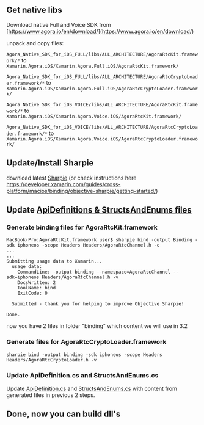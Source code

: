 ## Get native libs

Download native Full and Voice SDK from [https://www.agora.io/en/download/](https://www.agora.io/en/download/)

unpack and copy files:

`Agora_Native_SDK_for_iOS_FULL/libs/ALL_ARCHITECTURE/AgoraRtcKit.framework/*` to `Xamarin.Agora.iOS/Xamarin.Agora.Full.iOS/AgoraRtcKit.framework/`

`Agora_Native_SDK_for_iOS_FULL/libs/ALL_ARCHITECTURE/AgoraRtcCryptoLoader.framework/*` to `Xamarin.Agora.iOS/Xamarin.Agora.Full.iOS/AgoraRtcCryptoLoader.framework/`

`Agora_Native_SDK_for_iOS_VOICE/libs/ALL_ARCHITECTURE/AgoraRtcKit.framework/*` to `Xamarin.Agora.iOS/Xamarin.Agora.Voice.iOS/AgoraRtcKit.framework/`

`Agora_Native_SDK_for_iOS_VOICE/libs/ALL_ARCHITECTURE/AgoraRtcCryptoLoader.framework/*` to `Xamarin.Agora.iOS/Xamarin.Agora.Voice.iOS/AgoraRtcCryptoLoader.framework/`


## Update/Install Sharpie

download latest [Sharpie](https://download.xamarin.com/objective-sharpie/ObjectiveSharpie.pkg) (or check instructions here https://developer.xamarin.com/guides/cross-platform/macios/binding/objective-sharpie/getting-started/) 

## Update [ApiDefinitions & StructsAndEnums files](https://docs.microsoft.com/en-us/xamarin/cross-platform/macios/binding/objective-sharpie/platform/apidefinitions-structsandenums)

### Generate binding files for AgoraRtcKit.framework

```
MacBook-Pro:AgoraRtcKit.framework user$ sharpie bind -output Binding -sdk iphoneos -scope Headers Headers/AgoraRtcChannel.h -c
...
...
Submitting usage data to Xamarin...
  usage data:
    CommandLine: -output binding --namespace=AgoraRtcChannel --sdk=iphoneos Headers/AgoraRtcChannel.h -v
    DocsWritten: 2
    ToolName: bind
    ExitCode: 0

  Submitted - thank you for helping to improve Objective Sharpie!

Done.
```
now you have 2 files in folder "binding" which content we will use in 3.2

### Generate files for AgoraRtcCryptoLoader.framework
```
sharpie bind -output binding -sdk iphoneos -scope Headers Headers/AgoraRtcCryptoLoader.h -v
```

### Update ApiDefinition.cs and StructsAndEnums.cs

Update [ApiDefinition.cs](ApiDefinition.cs) and [StructsAndEnums.cs](StructsAndEnums.cs) with content from generated files in previous 2 steps.

## Done, now you can build dll's
